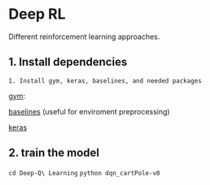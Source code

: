 # Deep RL
Different reinforcement learning approaches.

## 1. Install dependencies
    1. Install gym, keras, baselines, and needed packages
[gym](https://github.com/openai/gym):
    
[baselines](https://github.com/openai/baselines) (useful for enviroment preprocessing)

[keras](https://keras.io/)

## 2. train the model
```cd Deep-Q\ Learning```
```python dqn_cartPole-v0```
    

